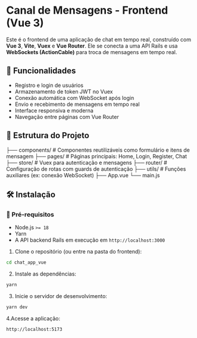 # Canal de Mensagens - Frontend (Vue 3)

Este é o frontend de uma aplicação de chat em tempo real, construído com **Vue 3**, **Vite**, **Vuex** e **Vue Router**. Ele se conecta a uma API Rails e usa **WebSockets (ActionCable)** para troca de mensagens em tempo real.

## 🚀 Funcionalidades

- Registro e login de usuários
- Armazenamento de token JWT no Vuex
- Conexão automática com WebSocket após login
- Envio e recebimento de mensagens em tempo real
- Interface responsiva e moderna
- Navegação entre páginas com Vue Router

## 🧩 Estrutura do Projeto

├── components/ # Componentes reutilizáveis como formulário e itens de mensagem
├── pages/ # Páginas principais: Home, Login, Register, Chat
├── store/ # Vuex para autenticação e mensagens
├── router/ # Configuração de rotas com guards de autenticação
├── utils/ # Funções auxiliares (ex: conexão WebSocket)
├── App.vue
└── main.js


## 🛠️ Instalação

### 🔹 Pré-requisitos

- Node.js `>= 18`
- Yarn
- A API backend Rails em execução em `http://localhost:3000`

1. Clone o repositório (ou entre na pasta do frontend):

```bash
cd chat_app_vue
```
2. Instale as dependências:

```bash
yarn
```
3. Inicie o servidor de desenvolvimento:

```bash
yarn dev
```


4.Acesse a aplicação:

```arduino 
http://localhost:5173
```
